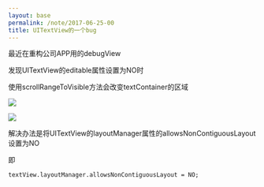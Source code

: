 ```yaml
---
layout: base
permalink: /note/2017-06-25-00
title: UITextView的一个bug
---
```


最近在重构公司APP用的debugView

发现UITextView的editable属性设置为NO时

使用scrollRangeToVisible方法会改变textContainer的区域

![](/img/UITextView的一个bug_0.jpg?raw=true)

![](/img/UITextView的一个bug_1.jpg?raw=true)

解决办法是将UITextView的layoutManager属性的allowsNonContiguousLayout设置为NO

即

    textView.layoutManager.allowsNonContiguousLayout = NO;
